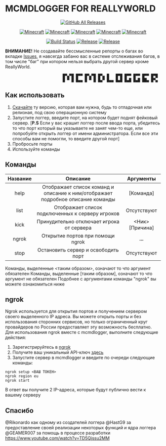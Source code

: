 ﻿# MCMDLOGGER FOR REALLYWORLD
<p align="center">
  <a href="https://github.com/tobyaddroc/minecrafters-need-food/releases/"><img src="https://img.shields.io/github/downloads/tobyaddroc/minecrafters-need-food/total.svg" alt="GitHub All Releases"/></a>
</p>

<p align="center">
  <a href="#MCMDLOGGER"><img src="https://badgen.net/static/MC/1.16.1/orange" alt="Minecraft"/></a>
  <a href="#MCMDLOGGER"><img src="https://badgen.net/static/MC/1.16.2/orange" alt="Minecraft"/></a>
  <a href="#MCMDLOGGER"><img src="https://badgen.net/static/MC/1.16.3/yellow" alt="Minecraft"/></a>
  <a href="#MCMDLOGGER"><img src="https://badgen.net/static/MC/1.16.4/yellow" alt="Minecraft"/></a>
  <a href="#MCMDLOGGER"><img src="https://badgen.net/static/MC/1.16.5/green" alt="Minecraft"/></a>
</p>
<p align="center">
<a href="https://travis-ci.com/tobyaddroc/minecrafters-need-food/"><img src="https://travis-ci.com/tobyaddroc/minecrafters-need-food.svg?branch=main" alt="Build Status"/></a>
<a href="https://github.com/tobyaddroc/minecrafters-need-food/releases/"><img src="https://img.shields.io/github/release/tobyaddroc/minecrafters-need-food.svg" alt="Release"/></a>
<a href="https://github.com/tobyaddroc/minecrafters-need-food/releases/"><img src="https://badgen.net/static/status/beta/orange" alt="Release"/></a>
</p>

**ВНИМАНИЕ!** Не создавайте бессмысленные репорты о багах во вкладке [Issues](https://github.com/tobyaddroc/minecrafters-need-food/issues), я навсегда забаню вас в системе отслеживания багов, в том числе "баг" при котором нельзя выбрать другой сервер кроме ReallyWorld.
```
                          █▀▄▀█ █▀▀ █▀▄▀█ █▀▄ █   █▀█ █▀▀ █▀▀ █▀▀ █▀█
                          █ ▀ █ █▄▄ █ ▀ █ █▄▀ █▄▄ █▄█ █▄█ █▄█ ██▄ █▀▄
```
## Как использовать
1. [Скачайте](https://github.com/tobyaddroc/minecrafters-need-food/releases) ту версию, которая вам нужна, будь то отладочная или релизная, под свою операционную систему
2. Запустите логгер, введите порт, на котором будет поднят фейковый сервер. [**P.S** Если у вас крашит логгер после ввода порта, убедитесь то что порт который вы указываете не занят чем-то еще, или попробуйте открыть логгер от имени администратора. Если все эти способы вам не помогли, то введите другой порт]
3. Пробросьте порты
4. Используйте команды
## Команды
| Название | Описание | Аргументы |
|--|--|--|
| <center>help</center> | <center>Отображает список команд и описание к ним/отображает подробное описание команды</center> | <center>[Команда]</center>
|<center>list</center>|<center>Отображает список подключенных к серверу игроков</center>|<center>Отсутствуют</center>|
|<center>kick</center>|<center>Принудительно отключает игрока от сервера</center>|<center><Ник> [Причина]</center>
|<center>ngrok</center>|<center>Открытие портов при помощи ngrok</center>|<center><b>...</b></center>|
|<center>stop</center>|<center>Остановить сервер и освободить порт</center>|<center>Отсутствуют</center>|

Команды, выделенные <таким образом>, означают то что аргумент обязателен
Команды, выделенные [таким образом], означают то что аргумент не обязателен
Подобнее с аргументами команды "ngrok" вы можете ознакомиться ниже

## ngrok
Ngrok используется для открытия портов и получением сервером своего выделенного IP адреса. Вы можете открыть порты и без использования сторонних сервисов, но только ограниченный круг провайдеров по России предоставляет эту возможность бесплатно. 
Для использования ngrok вместе с mcmdlogger, выполните следующие действия:
1. Зарегистрируйтесь в [ngrok](https://dashboard.ngrok.com/signup)
2. Получите ваш уникальный API-ключ [здесь](https://dashboard.ngrok.com/get-started/setup)
3. Запустите сервер в mcmdlogger и введите по очереди следующие команды:
```
ngrok setup <ВАШ ТОКЕН>
ngrok region eu
ngrok start
```
В ответ вы получите 2 IP-адреса, которые будут публично вести к вашему серверу

## Спасибо
@Rikonardo как одному из создателей логгера
@HastG9 за предоставление своей реализации некоторых функций и ядра логгера
@GEAMER007 за помощь в процессе разработки
https://www.youtube.com/watch?v=TD5Qjssu2MM
